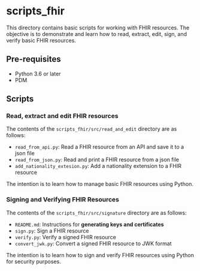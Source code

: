 # scripts_fhir

This directory contains basic scripts for working with FHIR resources. The objective is to demonstrate and learn how to read, extract, edit, sign, and verify basic FHIR resources.

## Pre-requisites

- Python 3.6 or later
- PDM

## Scripts 

### Read, extract and edit FHIR resources
The contents of the `scripts_fhir/src/read_and_edit` directory are as follows:

- `read_from_api.py`: Read a FHIR resource from an API and save it to a json file
- `read_from_json.py`: Read and print a FHIR resource from a json file
- `add_nationality_extesion.py`: Add a nationality extension to a FHIR resource

The intention is to learn how to manage basic FHIR resources using Python.

### Signing and Verifying FHIR Resources
The contents of the `scripts_fhir/src/signature` directory are as follows:

- `README.md`: Instructions for **generating keys and certificates**
- `sign.py`: Sign a FHIR resource
- `verify.py`: Verify a signed FHIR resource
- `convert_jwk.py`: Convert a signed FHIR resource to JWK format

The intention is to learn how to sign and verify FHIR resources using Python for security purposes.

